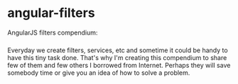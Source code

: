# angular-filters
AngularJS filters compendium:
###
Everyday we create filters, services, etc and sometime it could be handy to have this tiny task done. That's why I'm creating this compendium to share few of them and few others I borrowed from Internet. Perhaps they will save somebody time or give you an idea of how to solve a problem.


